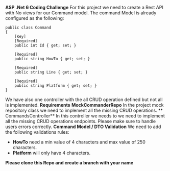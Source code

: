 **ASP .Net 6 Coding Challenge**
For this project we need to create a Rest API with No views for our Command model. The command Model is already configured as the following:
 

    public class Command
    {
        [Key]
        [Required]
        public int Id { get; set; }

        [Required]
        public string HowTo { get; set; }
        
        [Required]
        public string Line { get; set; }
        
        [Required]
        public string Platform { get; set; }
    }
   We have also one controller with the all CRUD operation defined but not all is implemented.
   **Requirements** 
   **MockCommanderRepo**
   In the project mock repository class we need to implement all the missing CRUD operations. 
   ** CommandsController**
   In this controller we needs to we need to implement all the missing CRUD operations endpoints. Please make sure to handle users errors correctly.
   **Command Model / DTO Validation**
   We need to add the following validations rules:
 - **HowTo** need a min value of 4 characters and max value of 250 characters.
 - **Platform** will only have 4 characters. 

**Please clone this Repo and create a branch with your name**
